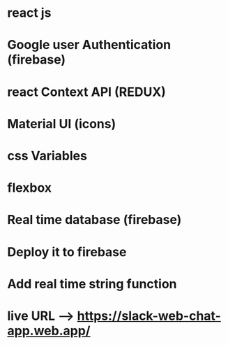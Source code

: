  <!--  ######################3 building a slack chat web app ##################### -->

# react js
# Google user Authentication (firebase)
# react Context API (REDUX)
# Material UI (icons)
# css Variables
# flexbox
# Real time database (firebase)
# Deploy it to firebase
# Add real time string function

 <!--  ######################3 building a slack chat web app ##################### -->



# live URL  -->  https://slack-web-chat-app.web.app/


